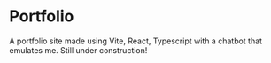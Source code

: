 # Portfolio
A portfolio site made using Vite, React, Typescript with a chatbot that emulates me. Still under construction!
